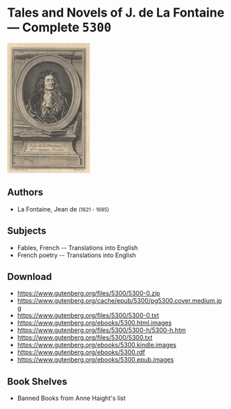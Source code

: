 # Tales and Novels of J. de La Fontaine — Complete <kbd>5300</kbd>

![](./cover.medium.jpg "")

## Authors


 - La Fontaine, Jean de <small>(1621 - 1695)</small>

## Subjects


 - Fables, French -- Translations into English
 - French poetry -- Translations into English

## Download


 - https://www.gutenberg.org/files/5300/5300-0.zip
 - https://www.gutenberg.org/cache/epub/5300/pg5300.cover.medium.jpg
 - https://www.gutenberg.org/files/5300/5300-0.txt
 - https://www.gutenberg.org/ebooks/5300.html.images
 - https://www.gutenberg.org/files/5300/5300-h/5300-h.htm
 - https://www.gutenberg.org/files/5300/5300.txt
 - https://www.gutenberg.org/ebooks/5300.kindle.images
 - https://www.gutenberg.org/ebooks/5300.rdf
 - https://www.gutenberg.org/ebooks/5300.epub.images

## Book Shelves


 - Banned Books from Anne Haight's list
